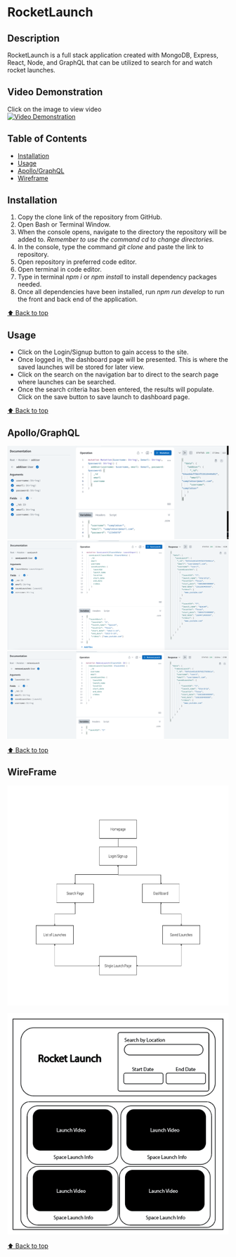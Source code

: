 # RocketLaunch

## Description
RocketLaunch is a full stack application created with MongoDB, Express, React, Node, and GraphQL that can be utilized to search for and watch rocket launches.

## Video Demonstration
Click on the image to view video <br>
<a href="https://www.youtube.com/watch?v=gWLvB0wtslE" target='_blank'>[![Video Demonstration](https://img.youtube.com/vi/9kTWk4kgLog/maxresdefault.jpg)](https://www.youtube.com/watch?v=gWLvB0wtslE)</a>

## Table of Contents
* [Installation](#installation)
* [Usage](#usage)
* [Apollo/GraphQL](#apollographql)
* [Wireframe](#wireframe)

## Installation
1. Copy the clone link of the repository from GitHub.
2. Open Bash or Terminal Window.
3. When the console opens, navigate to the directory the repository will be added to. *Remember to use the command cd to change directories.*
4. In the console, type the command <i> git clone </i> and paste the link to repository.
5. Open repository in preferred code editor.
6. Open terminal in code editor.
7. Type in terminal <i>npm i</i> or <i>npm install </i> to install dependency packages needed.
8. Once all dependencies have been installed, run <i>npm run develop</i> to run the front and back end of the application.

[⬆ Back to top](#table-of-contents)

## Usage
- Click on the Login/Signup button to gain access to the site. 
- Once logged in, the dashboard page will be presented. This is where the saved launches will be stored for later view. 
- Click on the search on the navigation bar to direct to the search page where launches can be searched. 
- Once the search criteria has been entered, the results will populate. Click on the save button to save launch to dashboard page.

[⬆ Back to top](#table-of-contents)

## Apollo/GraphQL
![User Mutation](./assets/ApolloGraphQLMutation.png)
![Save Launch Mutation](./assets/SaveLaunch.png)
![Remove Launch Mutation](./assets/RemoveLaunch.png)

[⬆ Back to top](#table-of-contents)

## WireFrame
<img src="./assets/FlowChart.png" width="575" height="500">

![WireFrame](./assets/RocketLaunchWireframe.png)

[⬆ Back to top](#table-of-contents)
